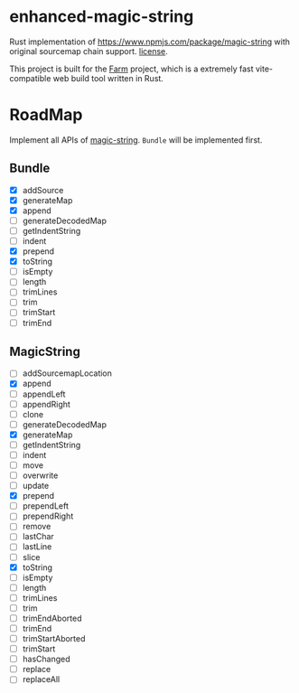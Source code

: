 # enhanced-magic-string
Rust implementation of https://www.npmjs.com/package/magic-string with original sourcemap chain support. [license](./LICENSE).

This project is built for the [Farm](https://github.com/farm-fe/farm) project, which is a extremely fast vite-compatible web build tool written in Rust.

# RoadMap
Implement all APIs of [magic-string](https://www.npmjs.com/package/magic-string). `Bundle` will be implemented first.

## Bundle
- [x] addSource
- [x] generateMap
- [x] append
- [ ] generateDecodedMap
- [ ] getIndentString
- [ ] indent
- [x] prepend
- [x] toString
- [ ] isEmpty
- [ ] length
- [ ] trimLines
- [ ] trim
- [ ] trimStart
- [ ] trimEnd

## MagicString
- [ ] addSourcemapLocation
- [x] append
- [ ] appendLeft
- [ ] appendRight
- [ ] clone
- [ ] generateDecodedMap
- [x] generateMap
- [ ] getIndentString
- [ ] indent
- [ ] move
- [ ] overwrite
- [ ] update
- [x] prepend
- [ ] prependLeft
- [ ] prependRight
- [ ] remove
- [ ] lastChar
- [ ] lastLine
- [ ] slice
- [x] toString
- [ ] isEmpty
- [ ] length
- [ ] trimLines
- [ ] trim
- [ ] trimEndAborted
- [ ] trimEnd
- [ ] trimStartAborted
- [ ] trimStart
- [ ] hasChanged
- [ ] replace
- [ ] replaceAll
